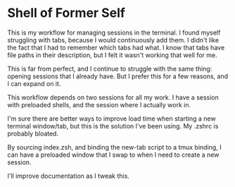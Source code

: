# Shell of Former Self

This is my workflow for managing sessions in the terminal. I found myself struggling with tabs, because I would continuously add them. I didn't like the fact that I had to remember which tabs had what. I know that tabs have file paths in their description, but I felt it wasn't working that well for me.

This is far from perfect, and I continue to struggle with the same thing: opening sessions that I already have. But I prefer this for a few reasons, and I can expand on it.

This workflow depends on two sessions for all my work. I have a session with preloaded shells, and the session where I actually work in.

I'm sure there are better ways to improve load time when starting a new terminal window/tab, but this is the solution I've been using. My .zshrc is probably bloated.

By sourcing index.zsh, and binding the new-tab script to a tmux binding, I can have a preloaded window that I swap to when I need to create a new session.

I'll improve documentation as I tweak this.
